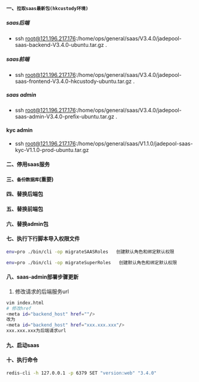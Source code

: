 #### 一、`拉取saas最新包(hkcustody环境)`
##### saas后端
- ssh root@121.196.217.176:/home/ops/general/saas/V3.4.0/jadepool-saas-backend-V3.4.0-ubuntu.tar.gz .
##### saas前端
- ssh root@121.196.217.176:/home/ops/general/saas/V3.4.0/jadepool-saas-frontend-V3.4.0-hkcustody-ubuntu.tar.gz .
##### saas admin
- ssh root@121.196.217.176:/home/ops/general/saas/V3.4.0/jadepool-saas-admin-V3.4.0-prefix-ubuntu.tar.gz .
####  kyc admin
- ssh root@121.196.217.176:/home/ops/general/saas/V1.1.0/jadepool-saas-kyc-V1.1.0-prod-ubuntu.tar.gz
#### 二、停用saas服务
#### 三、`备份数据库`(重要)
#### 四、替换后端包
#### 五、替换前端包
#### 六、替换admin包
#### 七、执行下行脚本导入权限文件
```bash
env=pro ./bin/cli -op migrateSAASRoles   创建默认角色和绑定默认权限
```
```bash
env=pro ./bin/cli -op migrateSuperRoles   创建默认角色和绑定默认权限
```
#### 八、saas-admin部署步骤更新

1. 修改请求的后端服务url
```bash
vim index.html
# 修改href
<meta id="backend_host" href=""/>
改为
<meta id="backend_host" href="xxx.xxx.xxx"/>
xxx.xxx.xxx为后端请求url
```
#### 九、启动saas
#### 十、执行命令
 ```bash
 redis-cli -h 127.0.0.1 -p 6379 SET "version:web" "3.4.0"
 ```
